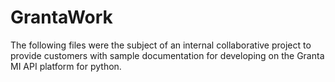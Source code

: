 # GrantaWork

The following files were the subject of an internal collaborative project to provide customers with sample documentation for developing on the Granta MI API platform for python. 
